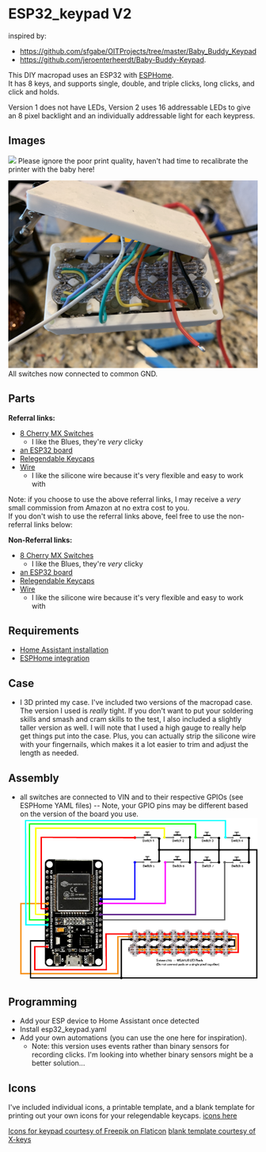 # ESP32_keypad V2

inspired by: 
- https://github.com/sfgabe/OITProjects/tree/master/Baby_Buddy_Keypad 
- https://github.com/jeroenterheerdt/Baby-Buddy-Keypad. 

This DIY macropad uses an ESP32 with [ESPHome](https://esphome.io/).<br>
It has 8 keys, and supports single, double, and triple clicks, long clicks, and click and holds.

Version 1 does not have LEDs, Version 2 uses 16 addressable LEDs to give an 8 pixel backlight and an individually addressable light for each keypress.


## Images
![](/assets/V2/RGB_Lighting_Demo.gif)
Please ignore the poor print quality, haven't had time to recalibrate the printer with the baby here!

![](/assets/V2/Inside_V2.JPG)
All switches now connected to common GND.

## Parts
__Referral links:__
- [8 Cherry MX Switches](https://amzn.to/3YT6VgA)
  - I like the Blues, they're _very_ clicky
- [an ESP32 board](https://amzn.to/41l7mCi)
- [Relegendable Keycaps](https://amzn.to/3SmIaqX)
- [Wire](https://amzn.to/3SCjDOE)
  - I like the silicone wire because it's very flexible and easy to work with

Note: if you choose to use the above referral links, I may receive a _very_ small commission from Amazon at no extra cost to you.<br>
If you don't wish to use the referral links above, feel free to use the non-referral links below:

__Non-Referral links:__
- [8 Cherry MX Switches](https://www.amazon.com/dp/B07KMXJ4KG)
  - I like the Blues, they're _very_ clicky
- [an ESP32 board](https://www.amazon.com/dp/B08DR31G4G)
- [Relegendable Keycaps](https://www.amazon.com/dp/B01M023NFK)
- [Wire](https://www.amazon.com/gp/product/B01KQ2JNLI)
  - I like the silicone wire because it's very flexible and easy to work with

## Requirements
- [Home Assistant installation](https://www.home-assistant.io)
- [ESPHome integration](https://www.home-assistant.io/integrations/esphome/)

## Case
- I 3D printed my case. I've included two versions of the macropad case. The version I used is _really_ tight. If you don't want to put your soldering skills and smash and cram skills to the test, I also included a slightly taller version as well. I will note that I used a high gauge to really help get things put into the case. Plus, you can actually strip the silicone wire with your fingernails, which makes it a lot easier to trim and adjust the length as needed.


## Assembly
- all switches are connected to VIN and to their respective GPIOs (see ESPHome YAML files)
-- Note, your GPIO pins may be different based on the version of the board you use.
![](/assets/V2/wiring_diagram_V2.png)

## Programming
- Add your ESP device to Home Assistant once detected
- Install esp32_keypad.yaml
- Add your own automations (you can use the one here for inspiration). 
  - Note: this version uses events rather than binary sensors for recording clicks. I'm looking into whether binary sensors might be a better solution...



## Icons
I've included individual icons, a printable template, and a blank template for printing out your own icons for your relegendable keycaps.
[icons here](../main/icons/)

[Icons for keypad courtesy of Freepik on Flaticon](https://www.flaticon.com/authors/freepik)
[blank template courtesy of X-keys](https://xkeys.com/)

